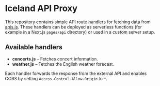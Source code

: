 # Iceland API Proxy

This repository contains simple API route handlers for fetching data from
[apis.is](http://apis.is). These handlers can be deployed as serverless
functions (for example in a Next.js `pages/api` directory) or used in a
custom server setup.

## Available handlers

- **concerts.js** – Fetches concert information.
- **weather.js** – Fetches the English weather forecast.

Each handler forwards the response from the external API and enables CORS by
setting `Access-Control-Allow-Origin` to `*`.
